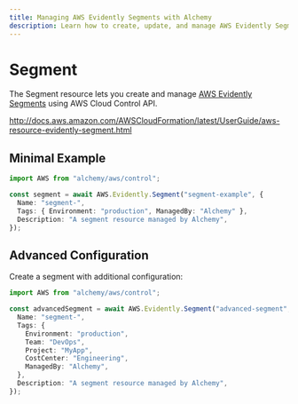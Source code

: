 ```yaml
---
title: Managing AWS Evidently Segments with Alchemy
description: Learn how to create, update, and manage AWS Evidently Segments using Alchemy Cloud Control.
---
```


# Segment

The Segment resource lets you create and manage [AWS Evidently Segments](https://docs.aws.amazon.com/evidently/latest/userguide/) using AWS Cloud Control API.

http://docs.aws.amazon.com/AWSCloudFormation/latest/UserGuide/aws-resource-evidently-segment.html

## Minimal Example

```ts
import AWS from "alchemy/aws/control";

const segment = await AWS.Evidently.Segment("segment-example", {
  Name: "segment-",
  Tags: { Environment: "production", ManagedBy: "Alchemy" },
  Description: "A segment resource managed by Alchemy",
});
```

## Advanced Configuration

Create a segment with additional configuration:

```ts
import AWS from "alchemy/aws/control";

const advancedSegment = await AWS.Evidently.Segment("advanced-segment", {
  Name: "segment-",
  Tags: {
    Environment: "production",
    Team: "DevOps",
    Project: "MyApp",
    CostCenter: "Engineering",
    ManagedBy: "Alchemy",
  },
  Description: "A segment resource managed by Alchemy",
});
```

